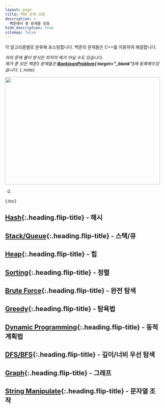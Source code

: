 ```yaml
---
layout: page
title: 백준 문제 모음
description: >
  백준에서 푼 문제들 모음
hide_description: true
sitemap: false
---
```

각 알고리즘별로 분류해 포스팅합니다. 백준의 문제들은 C++를 이용하여 해결합니다.

*저의 문제 풀이 방식은 최적의 해가 아닐 수도 있습니다.*<br>
*제가 푼 모든 백준3 문제들은 <strong>[BaekjoonProblem](https://github.com/alpha-src/AlgorithmTest/tree/master/baekjoon){:target="_blank"}</strong>에 등록해두었습니다.*
{:.note}

<img src="https://onlinejudgeimages.s3-ap-northeast-1.amazonaws.com/images/boj-og-1200.png" style="width:100%; height:350px" />

0. 
{:toc}

## [Hash]{:.heading.flip-title} - 해시

## [Stack/Queue]{:.heading.flip-title} - 스택/큐

## [Heap]{:.heading.flip-title} - 힙

## [Sorting]{:.heading.flip-title} - 정렬

## [Brute Force]{:.heading.flip-title} - 완전 탐색

## [Greedy]{:.heading.flip-title} - 탐욕법

## [Dynamic Programming]{:.heading.flip-title} - 동적계획법

## [DFS/BFS]{:.heading.flip-title} - 깊이/너비 우선 탐색

## [Graph]{:.heading.flip-title} - 그래프

## [String Manipulate]{:.heading.flip-title} - 문자열 조작

[Hash]: hash/
[Stack/Queue]: stackqueue/
[Heap]: heap/
[Sorting]: sorting/
[Brute Force]: bruteforce/
[Greedy]: greedy/
[Dynamic Programming]: dynamic/
[DFS/BFS]: dfsbfs
[Graph]: graph/
[String Manipulate]: string/
